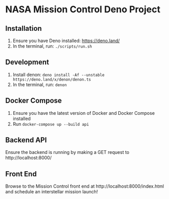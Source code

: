 # NASA Mission Control Deno Project

## Installation

1. Ensure you have Deno installed: https://deno.land/
2. In the terminal, run: `./scripts/run.sh`

## Development

1. Install denon: `deno install -Af --unstable https://deno.land/x/denon/denon.ts`
2. In the terminal, run: `denon`

## Docker Compose

1. Ensure you have the latest version of Docker and Docker Compose installed
1. Run `docker-compose up --build api`

## Backend API

Ensure the backend is running by making a GET request to http://localhost:8000/

## Front End

Browse to the Mission Control front end at http://localhost:8000/index.html and schedule an interstellar mission launch!